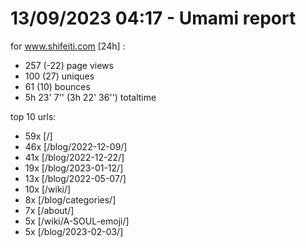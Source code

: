 # 13/09/2023 04:17 - Umami report
for www.shifeiti.com [24h] :

 - 257 (-22) page views
 - 100 (27) uniques
 - 61 (10) bounces
 - 5h 23' 7'' (3h 22' 36'') totaltime


top 10 urls:
 - 59x [/]
 - 46x [/blog/2022-12-09/]
 - 41x [/blog/2022-12-22/]
 - 19x [/blog/2023-01-12/]
 - 13x [/blog/2022-05-07/]
 - 10x [/wiki/]
 - 8x [/blog/categories/]
 - 7x [/about/]
 - 5x [/wiki/A-SOUL-emoji/]
 - 5x [/blog/2023-02-03/]


